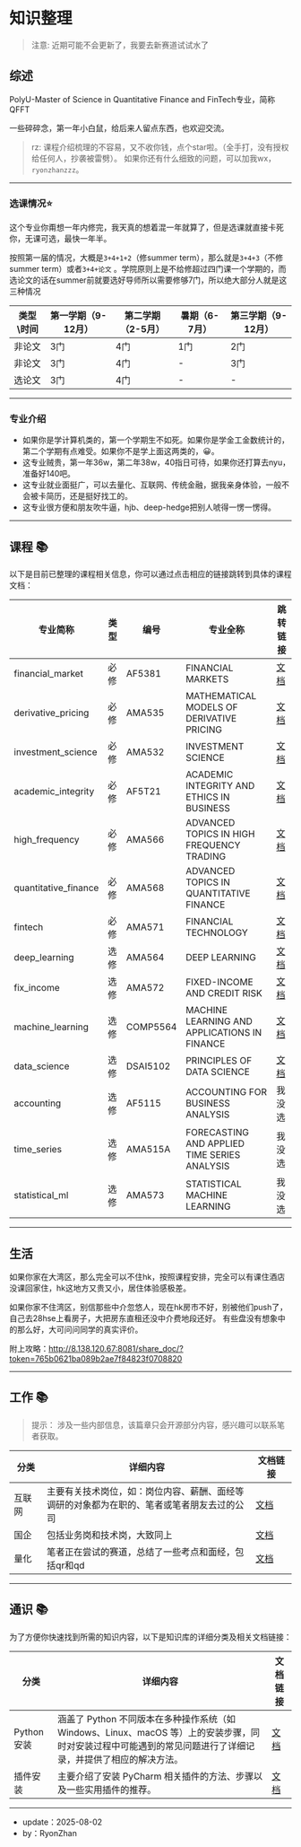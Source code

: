 # 知识整理

> 注意:
> 近期可能不会更新了，我要去新赛道试试水了

## 综述

PolyU-Master of Science in Quantitative Finance and FinTech专业，简称QFFT

一些碎碎念，第一年小白鼠，给后来人留点东西，也欢迎交流。

> rz:
> 课程介绍梳理的不容易，又不收你钱，点个star啦。（全手打，没有授权给任何人，抄袭被雷劈）。
> 如果你还有什么细致的问题，可以加我wx，`ryonzhanzzz`。

---

### 选课情况⭐

这个专业你甭想一年内修完，我天真的想着混一年就算了，但是选课就直接卡死你，无课可选，最快一年半。

按照第一届的情况，大概是`3+4+1+2`（修summer term），那么就是`3+4+3`（不修summer term）或者`3+4+论文`
。学院原则上是不给修超过四门课一个学期的，而选论文的话在summer前就要选好导师所以需要修够7门，所以绝大部分人就是这三种情况

| 类型\时间 | 第一学期（9-12月） | 第二学期（2-5月） | 暑期（6-7月） | 第三学期（9-12月） |
|-------|-------------|------------|----------|-------------|
| 非论文   | 3门          | 4门         | 1门       | 2门          |
| 非论文   | 3门          | 4门         | -        | 3门          |
| 选论文   | 3门          | 4门         | -        | -           |

---

### 专业介绍

- 如果你是学计算机类的，第一个学期生不如死。如果你是学金工金数统计的，第二个学期有点难受。如果你不是学上面这两类的，😀。
- 这专业贼贵，第一年36w，第二年38w，40指日可待，如果你还打算去nyu，准备好140吧。
- 这专业就业面挺广，可以去量化、互联网、传统金融，据我亲身体验，一般不会被卡简历，还是挺好找工的。
- 这专业很方便和朋友吹牛逼，hjb、deep-hedge把别人唬得一愣一愣得。

---

## 课程 📚

以下是目前已整理的课程相关信息，你可以通过点击相应的链接跳转到具体的课程文档：

| 专业简称                 | 类型 | 编号       | 专业全称                                         | 跳转链接                                                            | 
|----------------------|----|----------|----------------------------------------------|-----------------------------------------------------------------|
| financial_market     | 必修 | AF5381   | FINANCIAL MARKETS                            | [文档](class/financial_market/financial_market-readme.md)         | 
| derivative_pricing   | 必修 | AMA535   | MATHEMATICAL MODELS OF DERIVATIVE PRICING    | [文档](class/derivative_pricing/derivative_pricing-readme.md)     | 
| investment_science   | 必修 | AMA532   | INVESTMENT SCIENCE                           | [文档](class/investment_science/investment_science-readme.md)     | 
| academic_integrity   | 必修 | AF5T21   | ACADEMIC INTEGRITY AND ETHICS IN BUSINESS    | [文档](class/academic_integrity/academic_integrity-readme.md)     | 
| high_frequency       | 必修 | AMA566   | ADVANCED TOPICS IN HIGH FREQUENCY TRADING    | [文档](class/high_frequency/high_frequency-readme.md)             | 
| quantitative_finance | 必修 | AMA568   | ADVANCED TOPICS IN QUANTITATIVE FINANCE      | [文档](class/quantitative_finance/quantitative_finance-readme.md) | 
| fintech              | 必修 | AMA571   | FINANCIAL TECHNOLOGY                         | [文档](class/financial_technology/fintech-readme.md)              | 
| deep_learning        | 选修 | AMA564   | DEEP LEARNING                                | [文档](class/deep_learning/deep_learning-readme.md)               | 
| fix_income           | 选修 | AMA572   | FIXED-INCOME AND CREDIT RISK                 | [文档](class/fix_income/fix_income-readme.md)                     | 
| machine_learning     | 选修 | COMP5564 | MACHINE LEARNING AND APPLICATIONS IN FINANCE | [文档](class/machine_learning/machine_learning-readme.md)         | 
| data_science         | 选修 | DSAI5102 | PRINCIPLES OF DATA SCIENCE                   | [文档](class/data_science/data_science-readme.md)                 | 
| accounting           | 选修 | AF5115   | ACCOUNTING FOR BUSINESS ANALYSIS             | 我没选                                                             |
| time_series          | 选修 | AMA515A  | FORECASTING AND APPLIED TIME SERIES ANALYSIS | 我没选                                                             |
| statistical_ml       | 选修 | AMA573   | STATISTICAL MACHINE LEARNING                 | 我没选                                                             |


---

## 生活
如果你家在大湾区，那么完全可以不住hk，按照课程安排，完全可以有课住酒店没课回家住，hk这地方又贵又小，居住体验感极差。

如果你家不住湾区，别信那些中介忽悠人，现在hk房市不好，别被他们push了，自己去28hse上看房子，大把房东直租还没中介费地段还好。
有些盘没有想象中的那么好，大可问问同学的真实评价。

附上攻略：http://8.138.120.67:8081/share_doc/?token=765b0621ba089b2ae7f84823f0708820

---

## 工作 📚

> 提示：
> 涉及一些内部信息，该篇章只会开源部分内容，感兴趣可以联系笔者获取。

| 分类  | 详细内容                                              | 文档链接                                          |
|-----|---------------------------------------------------|-----------------------------------------------|
| 互联网 | 主要有关技术岗位，如：岗位内容、薪酬、面经等<br>调研的对象都为在职的、笔者或笔者朋友去过的公司 | [文档](./work/company_hulianwang/hulianwang.md) |
| 国企  | 包括业务岗和技术岗，大致同上                                    | [文档](./work/company_guoqi/guoqi.md)           |
| 量化  | 笔者正在尝试的赛道，总结了一些考点和面经，包括qr和qd                      | [文档](./work/company_lianghua/lianghua.md)     |

---

## 通识 📚

为了方便你快速找到所需的知识内容，以下是知识库的详细分类及相关文档链接：

| 分类        | 详细内容                                                                                        | 文档链接                     |
|-----------|---------------------------------------------------------------------------------------------|--------------------------|
| Python 安装 | 涵盖了 Python 不同版本在多种操作系统（如 Windows、Linux、macOS 等）上的安装步骤，同时对安装过程中可能遇到的常见问题进行了详细记录，并提供了相应的解决方法。 | [文档](./python/readme.md) |
| 插件安装      | 主要介绍了安装 PyCharm 相关插件的方法、步骤以及一些实用插件的推荐。                                                      | [文档](./python/plugin.md) |

---

- update：2025-08-02
- by：RyonZhan 

